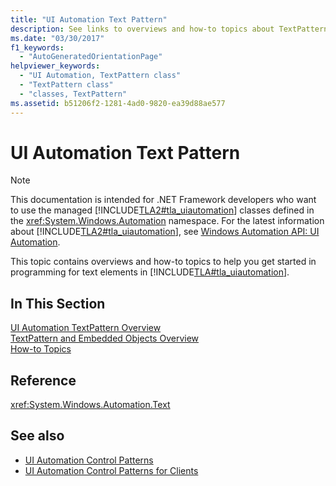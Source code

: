 ```yaml
---
title: "UI Automation Text Pattern"
description: See links to overviews and how-to topics about TextPattern. These links help you get started in programming for text elements in Microsoft UI Automation.
ms.date: "03/30/2017"
f1_keywords: 
  - "AutoGeneratedOrientationPage"
helpviewer_keywords: 
  - "UI Automation, TextPattern class"
  - "TextPattern class"
  - "classes, TextPattern"
ms.assetid: b51206f2-1281-4ad0-9820-ea39d88ae577
---
```

# UI Automation Text Pattern
> [!NOTE]
> This documentation is intended for .NET Framework developers who want to use the managed [!INCLUDE[TLA2#tla_uiautomation](../../../includes/tla2sharptla-uiautomation-md.md)] classes defined in the <xref:System.Windows.Automation> namespace. For the latest information about [!INCLUDE[TLA2#tla_uiautomation](../../../includes/tla2sharptla-uiautomation-md.md)], see [Windows Automation API: UI Automation](/windows/win32/winauto/entry-uiauto-win32).  
  
 This topic contains overviews and how-to topics to help you get started in programming for text elements in [!INCLUDE[TLA#tla_uiautomation](../../../includes/tlasharptla-uiautomation-md.md)].  
  
## In This Section  
 [UI Automation TextPattern Overview](ui-automation-textpattern-overview.md)  
 [TextPattern and Embedded Objects Overview](textpattern-and-embedded-objects-overview.md)  
 [How-to Topics](ui-automation-text-pattern-how-to-topics.md)  
  
## Reference  
 <xref:System.Windows.Automation.Text>  
  
## See also

- [UI Automation Control Patterns](ui-automation-control-patterns.md)
- [UI Automation Control Patterns for Clients](ui-automation-control-patterns-for-clients.md)
